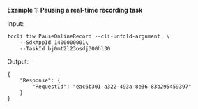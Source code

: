**Example 1: Pausing a real-time recording task**



Input: 

```
tccli tiw PauseOnlineRecord --cli-unfold-argument  \
    --SdkAppId 1400000001\
    --TaskId bj0mt2l23osdj300hl30
```

Output: 
```
{
    "Response": {
        "RequestId": "eac6b301-a322-493a-8e36-83b295459397"
    }
}
```

